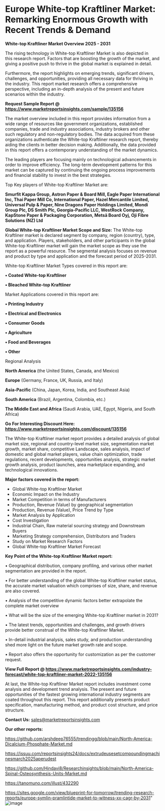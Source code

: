 # Europe White-top Kraftliner Market: Remarking Enormous Growth with Recent Trends & Demand

<Strong> White-top Kraftliner Market Overview 2025 - 2031</strong>

The rising technology in White-top Kraftliner Market is also depicted in this research report. Factors that are boosting the growth of the market, and giving a positive push to thrive in the global market is explained in detail.

Furthermore, the report highlights on emerging trends, significant drivers, challenges, and opportunities, providing all necessary data for thriving in the industry. This report market research offers a comprehensive perspective, including an in-depth analysis of the present and future scenarios within the industry.

<strong>Request Sample Report @ <a href=https://www.marketreportsinsights.com/sample/135156>https://www.marketreportsinsights.com/sample/135156</a></strong>

The market overview included in this report provides information from a wide range of resources like government organizations, established companies, trade and industry associations, industry brokers and other such regulatory and non-regulatory bodies. The data acquired from these organizations authenticate the White-top Kraftliner research report, thereby aiding the clients in better decision making. Additionally, the data provided in this report offers a contemporary understanding of the market dynamics.

The leading players are focusing mainly on technological advancements in order to improve efficiency. The long-term development patterns for this market can be captured by continuing the ongoing process improvements and financial stability to invest in the best strategies.

Top Key players of White-top Kraftliner Market are:

<strong>Smurfit Kappa Group, Astron Paper & Board Mill, Eagle Paper International Inc, Thai Paper Mill Co, International Paper, Hazel Mercantile Limited, Universal Pulp & Paper, Nine Dragons Paper Holdings Limited, Mondi Group Plc, DS Smith Plc, Georgia-Pacific LLC, WestRock Company, KapStone Paper & Packaging Corporation, Metsä Board Oyj, Oji Fibre Solutions (NZ) Ltd</strong>

<strong><b>Global White-top Kraftliner Market Scope and Size:</b></strong>
The White-top Kraftliner market is declared segment by company, region (country), type, and application. Players, stakeholders, and other participants in the global White-top Kraftliner market will gain the market scope as they use the report as a powerful resource. The segmental analysis focuses on revenue and product by type and application and the forecast period of 2025-2031.

White-top Kraftliner Market Types covered in this report are:

<strong>• Coated White-top Kraftliner

• Bleached White-top Kraftliner</strong>

Market Applications covered in this report are:

<strong>• Printing Industry

• Electrical and Electronics

• Consumer Goods

• Agriculture

• Food and Beverages

• Other</strong> 

Regional Analysis

<strong>North America</strong> (the United States, Canada, and Mexico)

<strong>Europe</strong> (Germany, France, UK, Russia, and Italy)

<strong>Asia-Pacific</strong> (China, Japan, Korea, India, and Southeast Asia)

<strong>South America</strong> (Brazil, Argentina, Colombia, etc.)

<strong>The Middle East and Africa</strong> (Saudi Arabia, UAE, Egypt, Nigeria, and South Africa)

<strong>Go For Interesting Discount Here: <a href=https://www.marketreportsinsights.com/discount/135156>https://www.marketreportsinsights.com/discount/135156</a></strong>

The White-top Kraftliner market report provides a detailed analysis of global market size, regional and country-level market size, segmentation market growth, market share, competitive Landscape, sales analysis, impact of domestic and global market players, value chain optimization, trade regulations, recent developments, opportunities analysis, strategic market growth analysis, product launches, area marketplace expanding, and technological innovations.

<strong><b>Major factors covered in the report:</b></strong>
<ul>
  <li>Global White-top Kraftliner Market </li>
  <li>Economic Impact on the Industry</li>
  <li>Market Competition in terms of Manufacturers</li>
  <li>Production, Revenue (Value) by geographical segmentation</li>
  <li>Production, Revenue (Value), Price Trend by Type</li>
  <li>Market Analysis by Application</li>
  <li>Cost Investigation</li>
  <li>Industrial Chain, Raw material sourcing strategy and Downstream Buyers</li>
  <li>Marketing Strategy comprehension, Distributors and Traders</li>
  <li>Study on Market Research Factors</li>
  <li>Global White-top Kraftliner Market Forecast</li>
</ul>

<strong><b>Key Point of the White-top Kraftliner Market report:</b></strong>

• Geographical distribution, company profiling, and various other market segmentation are provided in the report.

• For better understanding of the global White-top Kraftliner market status, the accurate market valuation which comprises of size, share, and revenue are also covered.

• Analysis of the competitive dynamic factors better extrapolate the complete market overview

• What will be the size of the emerging White-top Kraftliner market in 2031?

• The latest trends, opportunities and challenges, and growth drivers provide better construal of the White-top Kraftliner Market.

• In-detail industrial analysis, sales study, and production understanding shed more light on the future market growth rate and scope.

• Report also offers the opportunity for customization as per the customer request.

<strong><b>View Full Report @ <a href=https://www.marketreportsinsights.com/industry-forecast/white-top-kraftliner-market-2022-135156>https://www.marketreportsinsights.com/industry-forecast/white-top-kraftliner-market-2022-135156</a></b></strong>


At last, the White-top Kraftliner Market report includes investment come analysis and development trend analysis. The present and future opportunities of the fastest growing international industry segments are coated throughout this report. This report additionally presents product specification, manufacturing method, and product cost structure, and price structure.

<strong>Contact Us:</strong>
sales@marketreportsinsights.com

<strong>Our other reports:</strong>

<a href=https://github.com/arshdeep76555/trendingg/blob/main/North-America-Dicalcium-Phosphate-Market.md>https://github.com/arshdeep76555/trendingg/blob/main/North-America-Dicalcium-Phosphate-Market.md</a>

<a href=https://issuu.com/reportsinsights24/docs/extrudeusesetcompoundingmachinesmarch2025aperudest>https://issuu.com/reportsinsights24/docs/extrudeusesetcompoundingmachinesmarch2025aperudest</a>

<a href=https://github.com/Hindavi8/Researchinsights/blob/main/North-America-Spinal-Osteosynthesis-Units-Market.md>https://github.com/Hindavi8/Researchinsights/blob/main/North-America-Spinal-Osteosynthesis-Units-Market.md</a>

<a href=https://tanomuno.com/illust/432290>https://tanomuno.com/illust/432290</a>

<a href=https://sites.google.com/view/blueprint-for-tomorrow/trending-research-reports/europe-symlin-pramlintide-market-to-witness-xx-cagr-by-2031>https://sites.google.com/view/blueprint-for-tomorrow/trending-research-reports/europe-symlin-pramlintide-market-to-witness-xx-cagr-by-2031</a>"
![image](https://github.com/user-attachments/assets/2b8175af-d8a3-4cc2-8caa-1069869f040f)
